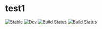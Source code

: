 # test1

[![Stable](https://img.shields.io/badge/docs-stable-blue.svg)](https://Kmexe.github.io/test1.jl/stable/)
[![Dev](https://img.shields.io/badge/docs-dev-blue.svg)](https://Kmexe.github.io/test1.jl/dev/)
[![Build Status](https://github.com/Kmexe/test1.jl/actions/workflows/CI.yml/badge.svg?branch=main)](https://github.com/Kmexe/test1.jl/actions/workflows/CI.yml?query=branch%3Amain)
[![Build Status](https://app.travis-ci.com/Kmexe/test1.jl.svg?branch=main)](https://app.travis-ci.com/Kmexe/test1.jl)
